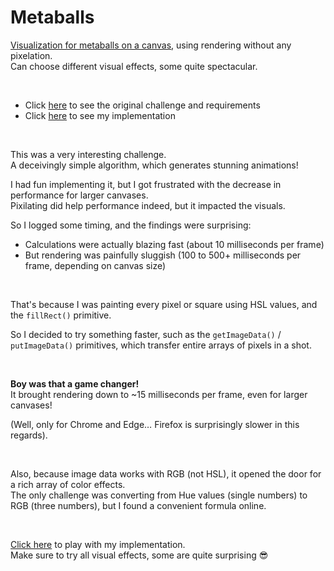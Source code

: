 # Metaballs

[Visualization for metaballs on a canvas](https://claudiu-codreanu.github.io/metaballs/main.html), using rendering without any pixelation.  
Can choose different visual effects, some quite spectacular.

<br>

- Click [here](https://claudiu-codreanu.github.io/metaballs/challenge.html) to see the original challenge and requirements
- Click [here](https://claudiu-codreanu.github.io/metaballs/main.html) to see my implementation

<br>

This was a very interesting challenge.  
A deceivingly simple algorithm, which generates stunning animations!

I had fun implementing it, but I got frustrated with the decrease in performance for larger canvases.  
Pixilating did help performance indeed, but it impacted the visuals.

So I logged some timing, and the findings were surprising:

- Calculations were actually blazing fast (about 10 milliseconds per frame)
- But rendering was painfully sluggish (100 to 500+ milliseconds per frame, depending on canvas size)

<br>

That's because I was painting every pixel or square using HSL values, and the `fillRect()` primitive.

So I decided to try something faster, such as the `getImageData()` / `putImageData()` primitives, which transfer entire arrays of pixels in a shot.

<br>

**Boy was that a game changer!**  
It brought rendering down to ~15 milliseconds per frame, even for larger canvases!

(Well, only for Chrome and Edge… Firefox is surprisingly slower in this regards).

<br>

Also, because image data works with RGB (not HSL), it opened the door for a rich array of color effects.  
The only challenge was converting from Hue values (single numbers) to RGB (three numbers), but I found a convenient formula online.

<br>

[Click here](https://claudiu-codreanu.github.io/metaballs/main.html) to play with my implementation.  
Make sure to try all visual effects, some are quite surprising 😎

